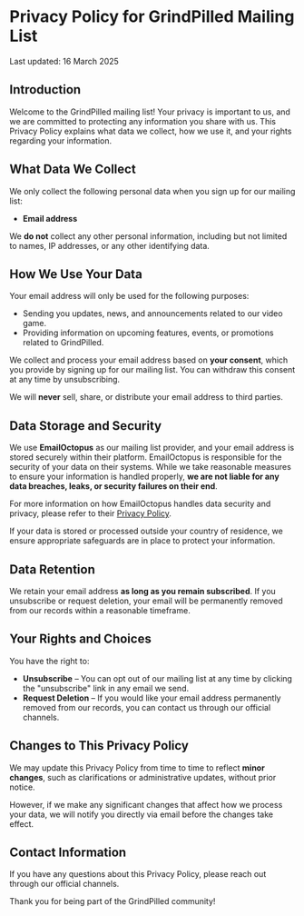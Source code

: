 # Privacy Policy for GrindPilled Mailing List
Last updated: 16 March 2025

## Introduction

Welcome to the GrindPilled mailing list! Your privacy is important to us, and we are committed to protecting any information you share with us. This Privacy Policy explains what data we collect, how we use it, and your rights regarding your information.

## What Data We Collect

We only collect the following personal data when you sign up for our mailing list:

- **Email address**  

We **do not** collect any other personal information, including but not limited to names, IP addresses, or any other identifying data.  

## How We Use Your Data

Your email address will only be used for the following purposes:  

- Sending you updates, news, and announcements related to our video game.  
- Providing information on upcoming features, events, or promotions related to GrindPilled.  

We collect and process your email address based on **your consent**, which you provide by signing up for our mailing list. You can withdraw this consent at any time by unsubscribing.  

We will **never** sell, share, or distribute your email address to third parties.  

## Data Storage and Security  

We use **EmailOctopus** as our mailing list provider, and your email address is stored securely within their platform. EmailOctopus is responsible for the security of your data on their systems. While we take reasonable measures to ensure your information is handled properly, **we are not liable for any data breaches, leaks, or security failures on their end**.  

For more information on how EmailOctopus handles data security and privacy, please refer to their [Privacy Policy](https://emailoctopus.com/legal/privacy).  

If your data is stored or processed outside your country of residence, we ensure appropriate safeguards are in place to protect your information.  

## Data Retention  

We retain your email address **as long as you remain subscribed**. If you unsubscribe or request deletion, your email will be permanently removed from our records within a reasonable timeframe.  

## Your Rights and Choices  

You have the right to:  

- **Unsubscribe** – You can opt out of our mailing list at any time by clicking the "unsubscribe" link in any email we send.  
- **Request Deletion** – If you would like your email address permanently removed from our records, you can contact us through our official channels.  

## Changes to This Privacy Policy  

We may update this Privacy Policy from time to time to reflect **minor changes**, such as clarifications or administrative updates, without prior notice.  

However, if we make any significant changes that affect how we process your data, we will notify you directly via email before the changes take effect.  

## Contact Information  

If you have any questions about this Privacy Policy, please reach out through our official channels.  

Thank you for being part of the GrindPilled community!
